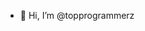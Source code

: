 - 👋 Hi, I’m @topprogrammerz

<!---
topprogrammerz/topprogrammerz is a ✨ special ✨ repository because its `README.md` (this file) appears on your GitHub profile.
You can click the Preview link to take a look at your changes.
--->
